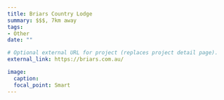 ```yaml
---
title: Briars Country Lodge
summary: $$$, 7km away
tags:
- Other
date: ""

# Optional external URL for project (replaces project detail page).
external_link: https://briars.com.au/

image:
  caption:
  focal_point: Smart
---
```

